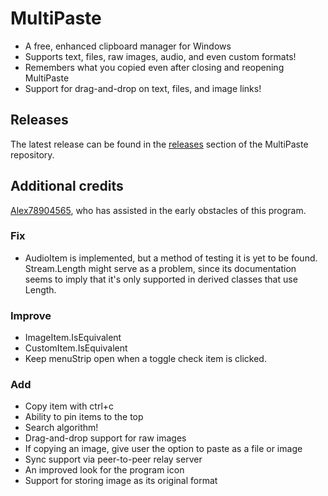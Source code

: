 ﻿<h1> MultiPaste </h1>
 <ul>
  <li>A free, enhanced clipboard manager for Windows</li>
  <li>Supports text, files, raw images, audio, and even custom formats!</li>
  <li>Remembers what you copied even after closing and reopening MultiPaste</li>
  <li>Support for drag-and-drop on text, files, and image links!</li>
</ul>

<h2> Releases </h2>
The latest release can be found in the <a href="https://github.com/bvancamp99/MultiPaste/releases">releases</a> section of the MultiPaste repository.

<h2> Additional credits </h2>
<a href="https://github.com/Alex78904565">Alex78904565</a>, who has assisted in the early obstacles of this program.

<h3> Fix </h3>
<ul>
  <li>AudioItem is implemented, but a method of testing it is yet to be found.  Stream.Length might serve as a problem, since its documentation seems to imply that it's only supported in derived classes that use Length.</li>
</ul>

<h3> Improve </h3>
<ul>
  <li>ImageItem.IsEquivalent</li>
  <li>CustomItem.IsEquivalent</li>
  <li>Keep menuStrip open when a toggle check item is clicked.</li>
</ul>

<h3> Add </h3>
<ul>
  <li>Copy item with ctrl+c</li>
  <li>Ability to pin items to the top</li>
  <li>Search algorithm!</li>
  <li>Drag-and-drop support for raw images</li>
  <li>If copying an image, give user the option to paste as a file or image</li>
  <li>Sync support via peer-to-peer relay server</li>
  <li>An improved look for the program icon</li>
  <li>Support for storing image as its original format</li>
</ul>
